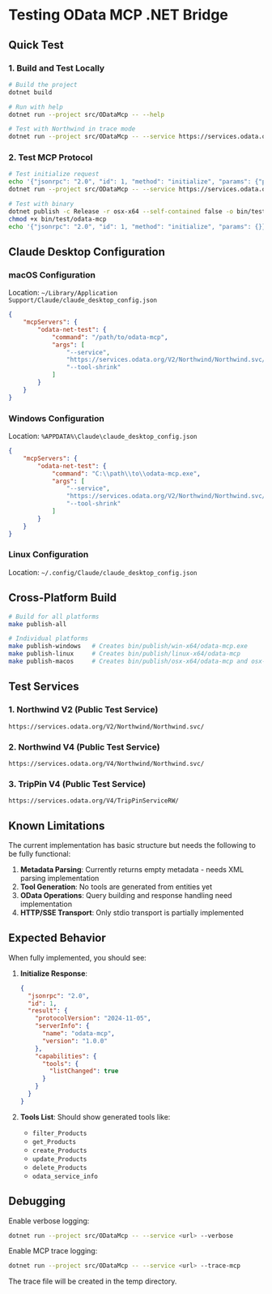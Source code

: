 # Testing OData MCP .NET Bridge

## Quick Test

### 1. Build and Test Locally

```bash
# Build the project
dotnet build

# Run with help
dotnet run --project src/ODataMcp -- --help

# Test with Northwind in trace mode
dotnet run --project src/ODataMcp -- --service https://services.odata.org/V2/Northwind/Northwind.svc/ --trace
```

### 2. Test MCP Protocol

```bash
# Test initialize request
echo '{"jsonrpc": "2.0", "id": 1, "method": "initialize", "params": {"protocolVersion": "2024-11-05"}}' | \
dotnet run --project src/ODataMcp -- --service https://services.odata.org/V2/Northwind/Northwind.svc/

# Test with binary
dotnet publish -c Release -r osx-x64 --self-contained false -o bin/test
chmod +x bin/test/odata-mcp
echo '{"jsonrpc": "2.0", "id": 1, "method": "initialize", "params": {}}' | ./bin/test/odata-mcp --service https://services.odata.org/V2/Northwind/Northwind.svc/
```

## Claude Desktop Configuration

### macOS Configuration

Location: `~/Library/Application Support/Claude/claude_desktop_config.json`

```json
{
    "mcpServers": {
        "odata-net-test": {
            "command": "/path/to/odata-mcp",
            "args": [
                "--service",
                "https://services.odata.org/V2/Northwind/Northwind.svc/",
                "--tool-shrink"
            ]
        }
    }
}
```

### Windows Configuration

Location: `%APPDATA%\Claude\claude_desktop_config.json`

```json
{
    "mcpServers": {
        "odata-net-test": {
            "command": "C:\\path\\to\\odata-mcp.exe",
            "args": [
                "--service",
                "https://services.odata.org/V2/Northwind/Northwind.svc/",
                "--tool-shrink"
            ]
        }
    }
}
```

### Linux Configuration

Location: `~/.config/Claude/claude_desktop_config.json`

## Cross-Platform Build

```bash
# Build for all platforms
make publish-all

# Individual platforms
make publish-windows   # Creates bin/publish/win-x64/odata-mcp.exe
make publish-linux     # Creates bin/publish/linux-x64/odata-mcp
make publish-macos     # Creates bin/publish/osx-x64/odata-mcp and osx-arm64/odata-mcp
```

## Test Services

### 1. Northwind V2 (Public Test Service)
```
https://services.odata.org/V2/Northwind/Northwind.svc/
```

### 2. Northwind V4 (Public Test Service)
```
https://services.odata.org/V4/Northwind/Northwind.svc/
```

### 3. TripPin V4 (Public Test Service)
```
https://services.odata.org/V4/TripPinServiceRW/
```

## Known Limitations

The current implementation has basic structure but needs the following to be fully functional:

1. **Metadata Parsing**: Currently returns empty metadata - needs XML parsing implementation
2. **Tool Generation**: No tools are generated from entities yet
3. **OData Operations**: Query building and response handling need implementation
4. **HTTP/SSE Transport**: Only stdio transport is partially implemented

## Expected Behavior

When fully implemented, you should see:

1. **Initialize Response**: 
   ```json
   {
     "jsonrpc": "2.0",
     "id": 1,
     "result": {
       "protocolVersion": "2024-11-05",
       "serverInfo": {
         "name": "odata-mcp",
         "version": "1.0.0"
       },
       "capabilities": {
         "tools": {
           "listChanged": true
         }
       }
     }
   }
   ```

2. **Tools List**: Should show generated tools like:
   - `filter_Products`
   - `get_Products`
   - `create_Products`
   - `update_Products`
   - `delete_Products`
   - `odata_service_info`

## Debugging

Enable verbose logging:
```bash
dotnet run --project src/ODataMcp -- --service <url> --verbose
```

Enable MCP trace logging:
```bash
dotnet run --project src/ODataMcp -- --service <url> --trace-mcp
```

The trace file will be created in the temp directory.